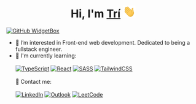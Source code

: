 <h1 align="center">Hi, I'm <a href="https://github.com/ngodinhtri" target="_blank">Trí</a> <img
src="https://github.com/ngodinhtri/ngodinhtri/blob/main/img/Hi.gif" height="32" /></h1>

[![GitHub WidgetBox](https://github-widgetbox.vercel.app/api/profile?username=ngodinhtri&data=followers,repositories,stars,commits)]([https://github.com/Jurredr/github-widgetbox](https://github.com/ngodinhtri))


- 👀 I’m interested in Front-end web development. Dedicated to being a fullstack engineer.
- 🌿 I'm currently learning:
<br><br>
[![TypeScript](https://img.shields.io/badge/typescript-%23007ACC.svg?style=for-the-badge&logo=typescript&logoColor=white)](#)
[![React](https://img.shields.io/badge/react-%2320232a.svg?style=for-the-badge&logo=react&logoColor=%2361DAFB)](#)
[![SASS](https://img.shields.io/badge/SASS-hotpink.svg?style=for-the-badge&logo=SASS&logoColor=white)](#)
[![TailwindCSS](https://img.shields.io/badge/tailwindcss-%2338B2AC.svg?style=for-the-badge&logo=tailwind-css&logoColor=white)](#)
<br><br>
🤙 Contact me:
<br><br>
[![LinkedIn](https://img.shields.io/badge/linkedin-%230077B5.svg?style=for-the-badge&logo=linkedin&logoColor=white)](https://www.linkedin.com/in/ngodinhtri/)
[![Outlook](https://img.shields.io/badge/Microsoft_Outlook-0078D4?style=for-the-badge&logo=microsoft-outlook&logoColor=white)](mailto:ngodinhtri@outlook.com)
[![LeetCode](https://img.shields.io/badge/LeetCode-000000?style=for-the-badge&logo=LeetCode&logoColor=#d16c06)](https://leetcode.com/ngodinhtri/)

